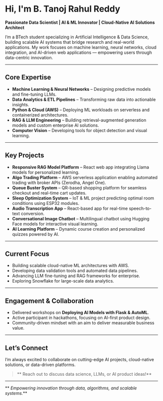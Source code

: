 #  Hi, I'm B. Tanoj Rahul Reddy

**Passionate Data Scientist | AI & ML Innovator | Cloud-Native AI Solutions Architect**

I’m a BTech student specializing in Artificial Intelligence & Data Science, building scalable AI systems that bridge research and real-world applications. My work focuses on machine learning, neural networks, cloud integration, and AI-driven web applications — empowering users through data-centric innovation.

---

##  Core Expertise
- **Machine Learning & Neural Networks** – Designing predictive models and fine-tuning LLMs.
- **Data Analytics & ETL Pipelines** – Transforming raw data into actionable insights.
- **Python & Cloud (AWS)** – Deploying ML workloads on serverless and containerized architectures.
- **RAG & LLM Engineering** – Building retrieval-augmented generation models and custom enterprise AI solutions.
- **Computer Vision** – Developing tools for object detection and visual learning.

---

##  Key Projects
- **Responsive RAG Model Platform** – React web app integrating Llama models for personalized learning.
- **Algo Trading Platform** – AWS serverless application enabling automated trading with broker APIs (Zerodha, Angel One).
- **Queue Buster System** – QR-based shopping platform for seamless checkout and real-time cart updates.
- **Sleep Optimization System** – IoT & ML project predicting optimal room conditions using ESP32 modules.
- **Audio Transcription App** – React-based app for real-time speech-to-text conversion.
- **Conversational Image Chatbot** – Multilingual chatbot using Hugging Face models for interactive visual learning.
- **AI Learning Platform** – Dynamic course creation and personalized quizzes powered by AI.

---

##  Current Focus
- Building scalable cloud-native ML architectures with AWS.
- Developing data validation tools and automated data pipelines.
- Advancing LLM fine-tuning and RAG frameworks for enterprise.
- Exploring Snowflake for large-scale data analytics.

---

##  Engagement & Collaboration
- Delivered workshops on **Deploying AI Models with Flask & AutoML**.
- Active participant in hackathons, focusing on AI-first product design.
- Community-driven mindset with an aim to deliver measurable business value.

---

##  Let’s Connect
I’m always excited to collaborate on cutting-edge AI projects, cloud-native solutions, or data-driven platforms.

> ** Reach out to discuss data science, LLMs, or AI product ideas!**

---

** _Empowering innovation through data, algorithms, and scalable systems._**